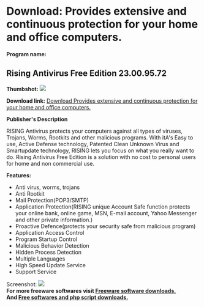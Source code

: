 # Download: Provides extensive and continuous protection for your home and office computers.

**Program name:**

## Rising Antivirus Free Edition 23.00.95.72

  
**Thumbshot:** ![](http://www.freewarefiles.com/screenshot/risingantivirus_md.jpg)   
  
**Download link:** [Download Provides extensive and continuous protection for your home and office computers.](http://freesoftwares.boysofts.com/Rising-Antivirus-Free-Edition_program_42916.html)  
  


**Publisher's Description**  
  


RISING Antivirus protects your computers against all types of viruses, Trojans, Worms, Rootkits and other malicious programs. With itA's Easy to use, Active Defense technology, Patented Clean Unknown Virus and Smartupdate technology, RISING lets you focus on what you really want to do. Rising Antivirus Free Edition is a solution with no cost to personal users for home and non commercial use. 

**Features:**

  * Anti virus, worms, trojans 
  * Anti Rootkit 
  * Mail Protection(POP3/SMTP) 
  * Application Protection(RISING unique Account Safe function protects your online bank, online game, MSN, E-mail account, Yahoo Messenger and other private information.) 
  * Proactive Defence(protects your security safe from malicious program) 
  * Application Access Control 
  * Program Startup Control 
  * Malicious Behavior Detection 
  * Hidden Process Detection 
  * Multiple Languages 
  * High Speed Update Service 
  * Support Service 

  
  
Screenshot: ![](http://www.freewarefiles.com/screenshot/risingantivirus.jpg)   
**For more freeware softwares visit [Freeware software downloads.](http://freesoftwares.boysofts.com/)**   
**And [Free softwares and php script downloads.](http://www.boysofts.com/)**
